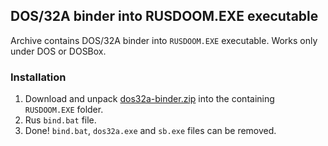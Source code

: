 ##  DOS/32A binder into RUSDOOM.EXE executable

Archive contains DOS/32A binder into `RUSDOOM.EXE` executable. Works only under DOS or DOSBox.

### Installation

1. Download and unpack
   [dos32a-binder.zip](https://github.com/JNechaevsky/russian-doom/blob/master/src_dos/dos32a-binder/dos32a-binder.zip)
   into the containing `RUSDOOM.EXE` folder.
2. Rus `bind.bat` file.
3. Done! `bind.bat`, `dos32a.exe` and `sb.exe` files can be removed.

